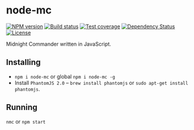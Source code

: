 # node-mc

[![NPM version][npm-image]][npm-url]
[![Build status][travis-image]][travis-url]
[![Test coverage][coveralls-image]][coveralls-url]
[![Dependency Status][david-image]][david-url]
[![License][license-image]][license-url]

Midnight Commander written in JavaScript.

## Installing

 - `npm i node-mc` or global `npm i node-mc -g`
 - Install `PhantomJS 2.0` – `brew install phantomjs` or `sudo apt-get install phantomjs`.

## Running

`nmc` or `npm start`

[npm-image]: https://img.shields.io/npm/v/node-mc.svg?style=flat-square
[npm-url]: https://npmjs.org/package/node-mc
[github-tag]: http://img.shields.io/github/tag/azproduction/node-mc.svg?style=flat-square
[github-url]: https://github.com/azproduction/node-mc/tags
[travis-image]: https://img.shields.io/travis/azproduction/node-mc.svg?style=flat-square
[travis-url]: https://travis-ci.org/azproduction/node-mc
[coveralls-image]: https://img.shields.io/coveralls/azproduction/node-mc.svg?style=flat-square
[coveralls-url]: https://coveralls.io/r/azproduction/node-mc
[david-image]: http://img.shields.io/david/azproduction/node-mc.svg?style=flat-square
[david-url]: https://david-dm.org/azproduction/node-mc
[license-image]: http://img.shields.io/npm/l/node-mc.svg?style=flat-square
[license-url]: LICENSE
